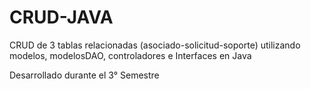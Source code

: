 # CRUD-JAVA
CRUD de 3 tablas relacionadas (asociado-solicitud-soporte) utilizando modelos, modelosDAO, controladores e Interfaces en Java

Desarrollado durante el 3° Semestre
